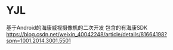 # YJL
基于Android的海康威视摄像机的二次开发
包含的有海康SDK
https://blog.csdn.net/weixin_40042248/article/details/81664198?spm=1001.2014.3001.5501
